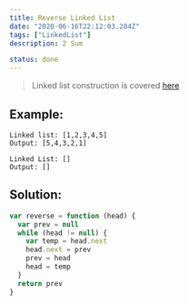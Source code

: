 ```yaml
---
title: Reverse Linked List
date: "2020-06-16T22:12:03.284Z"
tags: ["LinkedList"]
description: 2 Sum

status: done
---
```


> Linked list construction is covered [here](/ll)

## Example:

```
Linked list: [1,2,3,4,5]
Output: [5,4,3,2,1]
```

```
Linked List: []
Output: []
```

## Solution:

```javascript
var reverse = function (head) {
  var prev = null
  while (head != null) {
    var temp = head.next
    head.next = prev
    prev = head
    head = temp
  }
  return prev
}
```
